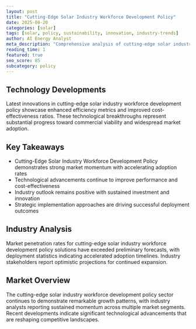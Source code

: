```yaml
---
layout: post
title: "Cutting-Edge Solar Industry Workforce Development Policy"
date: 2025-08-20
categories: [solar]
tags: [solar, policy, sustainability, innovation, industry-trends]
author: AI Energy Analyst
meta_description: "Comprehensive analysis of cutting-edge solar industry workforce development policy covering market trends, technology developments, and industry outlook. Discover key insights and future projections."
reading_time: 1
featured: true
seo_score: 85
subcategory: policy
---
```


## Technology Developments

Latest innovations in cutting-edge solar industry workforce development policy showcase enhanced efficiency metrics and improved cost-effectiveness ratios. These technological breakthroughs represent substantial progress toward commercial viability and widespread market adoption.

## Key Takeaways

- Cutting-Edge Solar Industry Workforce Development Policy demonstrates strong market momentum with accelerating adoption rates
- Technological advancements continue to improve performance and cost-effectiveness
- Industry outlook remains positive with sustained investment and innovation
- Strategic implementation approaches are driving successful deployment outcomes

## Industry Analysis

Market penetration rates for cutting-edge solar industry workforce development policy solutions have exceeded preliminary forecasts, with deployment statistics indicating accelerated adoption timelines. Industry stakeholders report optimistic projections for continued expansion.

## Market Overview

The cutting-edge solar industry workforce development policy sector continues to demonstrate remarkable growth patterns, with industry analysts reporting sustained momentum across multiple market segments. Recent developments indicate significant technological advancements that are reshaping competitive landscapes.

